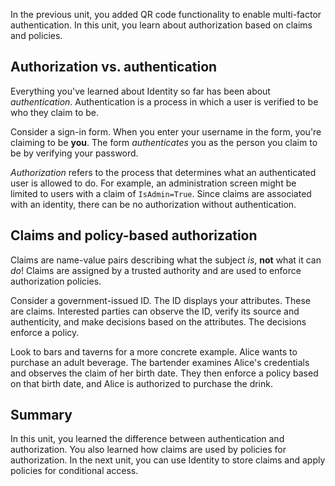 In the previous unit, you added QR code functionality to enable multi-factor authentication. In this unit, you learn about authorization based on claims and policies. 

## Authorization vs. authentication

Everything you've learned about Identity so far has been about *authentication*. Authentication is a process in which a user is verified to be who they claim to be.

Consider a sign-in form. When you enter your username in the form, you're claiming to be **you**. The form *authenticates* you as the person you claim to be by verifying your password.

*Authorization* refers to the process that determines what an authenticated user is allowed to do. For example, an administration screen might be limited to users with a claim of `IsAdmin=True`. Since claims are associated with an identity, there can be no authorization without authentication.

## Claims and policy-based authorization

Claims are name-value pairs describing what the subject *is*, **not** what it can *do*! Claims are assigned by a trusted authority and are used to enforce authorization policies.

Consider a government-issued ID. The ID displays your attributes. These are claims. Interested parties can observe the ID, verify its source and authenticity, and make decisions based on the attributes. The decisions enforce a policy.

Look to bars and taverns for a more concrete example. Alice wants to purchase an adult beverage. The bartender examines Alice's credentials and observes the claim of her birth date. They then enforce a policy based on that birth date, and Alice is authorized to purchase the drink.

## Summary

In this unit, you learned the difference between authentication and authorization. You also learned how claims are used by policies for authorization. In the next unit, you can use Identity to store claims and apply policies for conditional access.
